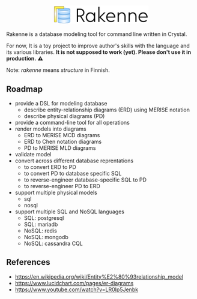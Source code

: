 
# <img src="doc/logo-display-only.svg" width="50%" style="display: block; margin: 0 auto;" alt="Rakenne" />

Rakenne is a database modeling tool for command line written in Crystal.

For now, It is a toy project to improve author's skills with the language and its various libraries. **It is not supposed to work (yet). Please don't use it in production.** :warning:

Note: _rakenne_ means _structure_ in Finnish.

## Roadmap

* provide a DSL for modeling database
  * describe entity-relationship diagrams (ERD) using MERISE notation
  * describe physical diagrams (PD)
* provide a command-line tool for all operations
* render models into diagrams
  * ERD to MERISE MCD diagrams
  * ERD to Chen notation diagrams
  * PD to MERISE MLD diagrams
* validate model
* convert across different database reprentations
  * to convert ERD to PD
  * to convert PD to database specific SQL
  * to reverse-engineer database-specific SQL to PD
  * to reverse-engineer PD to ERD
* support multiple physical models
  * sql
  * nosql
* support multiple SQL and NoSQL languages
  * SQL: postgresql
  * SQL: mariadb
  * NoSQL: redis
  * NoSQL: mongodb
  * NoSQL: cassandra CQL


## References

* https://en.wikipedia.org/wiki/Entity%E2%80%93relationship_model
* https://www.lucidchart.com/pages/er-diagrams
* https://www.youtube.com/watch?v=LR0Ip5Jenbk
